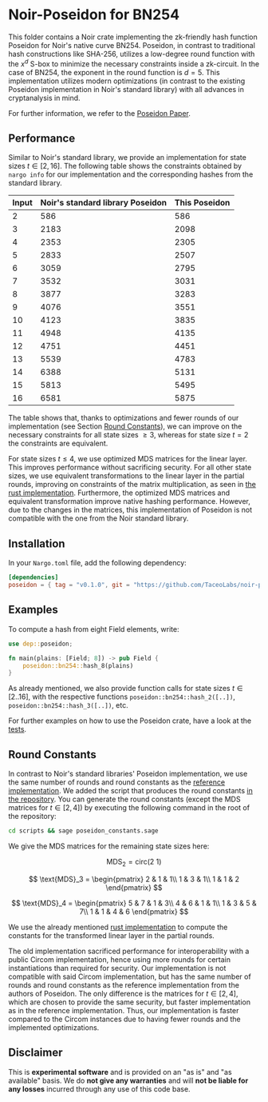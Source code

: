 # Noir-Poseidon for BN254

This folder contains a Noir crate implementing the zk-friendly hash function Poseidon for Noir's native curve BN254. Poseidon, in contrast to traditional hash constructions like SHA-256, utilizes a low-degree round function with the $x^d$ S-box to minimize the necessary constraints inside a zk-circuit. In the case of BN254, the exponent in the round function is $d=5$. This implementation utilizes modern optimizations (in contrast to the existing Poseidon implementation in Noir's standard library) with all advances in cryptanalysis in mind.

For further information, we refer to the [Poseidon Paper](https://eprint.iacr.org/2019/458.pdf).

## Performance

Similar to Noir's standard library, we provide an implementation for state sizes $t \in [2, 16]$. The following table shows the constraints obtained by `nargo info` for our implementation and the corresponding hashes from the standard library.

| Input | Noir's standard library Poseidon | This Poseidon |
| ----- | -------------------------------- | ------------- |
| 2     | 586                              | 586           |
| 3     | 2183                             | 2098          |
| 4     | 2353                             | 2305          |
| 5     | 2833                             | 2507          |
| 6     | 3059                             | 2795          |
| 7     | 3532                             | 3031          |
| 8     | 3877                             | 3283          |
| 9     | 4076                             | 3551          |
| 10    | 4123                             | 3835          |
| 11    | 4948                             | 4135          |
| 12    | 4751                             | 4451          |
| 13    | 5539                             | 4783          |
| 14    | 6388                             | 5131          |
| 15    | 5813                             | 5495          |
| 16    | 6581                             | 5875          |

The table shows that, thanks to optimizations and fewer rounds of our implementation (see Section [Round Constants](#round-constants)), we can improve on the necessary constraints for all state sizes $\ge 3$, whereas for state size $t=2$ the constraints are equivalent.

For state sizes $t \le 4$, we use optimized MDS matrices for the linear layer. This improves performance without sacrificing security. For all other state sizes, we use equivalent transformations to the linear layer in the partial rounds, improving on constraints of the matrix multiplication, as seen in [the rust implementation](https://extgit.iaik.tugraz.at/krypto/zkfriendlyhashzoo/-/tree/master/bellman/src/poseidon?ref_type=heads). Furthermore, the optimized MDS matrices and equivalent transformation improve native hashing performance.
However, due to the changes in the matrices, this implementation of Poseidon is not compatible with the one from the Noir standard library.

## Installation

In your `Nargo.toml` file, add the following dependency:

```toml
[dependencies]
poseidon = { tag = "v0.1.0", git = "https://github.com/TaceoLabs/noir-poseidon", directory = "poseidon"}
```

## Examples

To compute a hash from eight Field elements, write:

```Rust
use dep::poseidon;

fn main(plains: [Field; 8]) -> pub Field {
    poseidon::bn254::hash_8(plains)
}
```

As already mentioned, we also provide function calls for state sizes $t \in [2..16]$, with the respective functions `poseidon::bn254::hash_2([..])`, `poseidon::bn254::hash_3([..])`, etc.

For further examples on how to use the Poseidon crate, have a look at the [tests](src/bn254/perm.nr).

## Round Constants

In contrast to Noir's standard libraries' Poseidon implementation, we use the same number of rounds and round constants as the [reference implementation](https://extgit.iaik.tugraz.at/krypto/hadeshash/-/tree/master/code?ref_type=heads). We added the script that produces the round constants [in the repository](scripts/poseidon_constants.sage). You can generate the round constants (except the MDS matrices for $t \in [2,4]$) by executing the following command in the root of the repository:

```bash
cd scripts && sage poseidon_constants.sage
```

We give the MDS matrices for the remaining state sizes here:

$$
\text{MDS}_2 = \text{circ}(2\text{ }1)
$$

$$
\text{MDS}_3 = \begin{pmatrix}
2 & 1 & 1\\
1 & 3 & 1\\
1 & 1 & 2
\end{pmatrix}
$$

$$
\text{MDS}_4 =
\begin{pmatrix}
5 & 7 & 1 & 3\\
4 & 6 & 1 & 1\\
1 & 3 & 5 & 7\\
1 & 1 & 4 & 6
\end{pmatrix}
$$

We use the already mentioned [rust implementation](https://extgit.iaik.tugraz.at/krypto/zkfriendlyhashzoo/-/tree/master/bellman/src/poseidon?ref_type=heads) to compute the constants for the transformed linear layer in the partial rounds.

The old implementation sacrificed performance for interoperability with a public Circom implementation, hence using more rounds for certain instantiations than required for security. Our implementation is not compatible with said Circom implementation, but has the same number of rounds and round constants as the reference implementation from the authors of Poseidon. The only difference is the matrices for $t \in [2,4]$, which are chosen to provide the same security, but faster implementation as in the reference implementation. Thus, our implementation is faster compared to the Circom instances due to having fewer rounds and the implemented optimizations.

## Disclaimer

This is **experimental software** and is provided on an "as is" and "as available" basis. We do **not give any warranties** and will **not be liable for any losses** incurred through any use of this code base.
